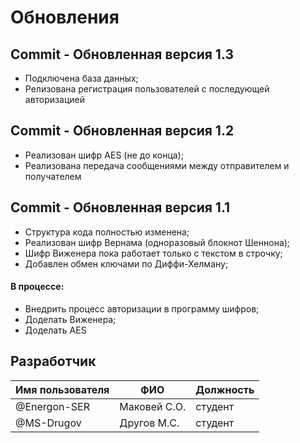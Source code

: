 # Обновления

## Commit - Обновленная версия 1.3
- Подключена база данных;
- Релизована регистрация пользователей с последующей авторизацией

## Commit - Обновленная версия 1.2
- Реализован шифр AES (не до конца);
- Реализована передача сообщениями между отправителем и получателем

## Commit - Обновленная версия 1.1

- Структура кода полностью изменена;
- Реализован шифр Вернама (одноразовый блокнот Шеннона);
- Шифр Виженера пока работает только с текстом в строчку;
- Добавлен обмен ключами по Диффи-Хелману;

#### В процессе:

- Внедрить процесс авторизации в программу шифров;
- Доделать Виженера;
- Доделать AES



## Разработчик

| Имя пользователя | ФИО                      | Должность                |
|------------------|--------------------------|--------------------------|
| @Energon-SER     | Маковей С.О.             | студент                  |
| @MS-Drugov       | Другов М.С.              | студент                  |
